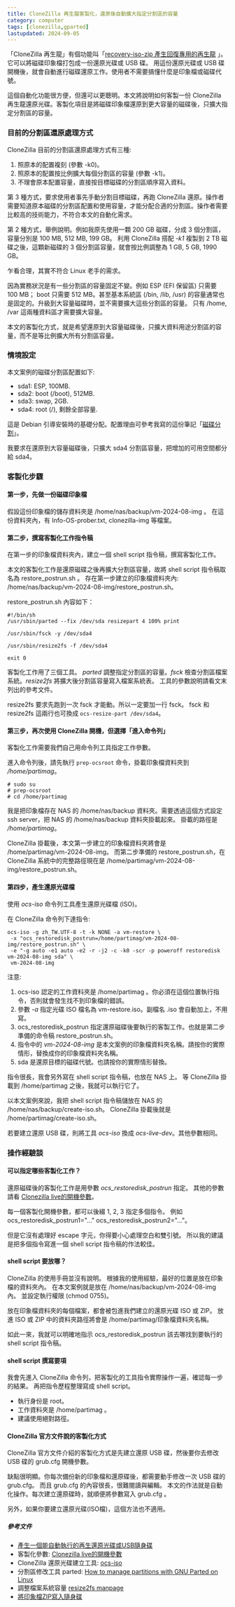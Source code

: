 ```yaml
---
title: CloneZilla 再生龍客製化，還原後自動擴大指定分割區的容量
category: computer
tags: [clonezilla,gparted]
lastupdated: 2024-09-05
---
```


「CloneZilla 再生龍」有個功能叫「[recovery-iso-zip 產生回復專用的再生龍](https://clonezilla.nchc.org.tw/clonezilla-live/doc/fine-print.php?path=04_Create_Recovery_Clonezilla) 」。它可以將磁碟印象檔打包成一份還原光碟或 USB 碟。
用這份還原光碟或 USB 碟開機後，就會自動進行磁碟還原工作。使用者不需要搞懂什麼是印象檔或磁碟代號。

這個自動化功能很方便，但還可以更聰明。本文將說明如何客製一份 CloneZilla 再生龍還原光碟。客製化項目是將磁碟印象檔還原到更大容量的磁碟後，只擴大指定分割區的容量。

<!--more-->

### 目前的分割區還原處理方式

CloneZilla 目前的分割區還原處理方式有三種:

1. 照原本的配置複刻 (參數 -k0)。
2. 照原本的配置按比例擴大每個分割區的容量 (參數 -k1)。
3. 不理會原本配置容量，直接按目標磁碟的分割區順序寫入資料。

第 3 種方式，要求使用者事先手動分割目標磁碟，再跑 CloneZilla 還原。操作者需要知道原本磁碟的分割區配置和使用容量，才能分配合適的分割區。操作者需要比較高的技術能力，不符合本文的自動化需求。

第 2 種方式，舉例說明。例如我原先使用一顆 200 GB 磁碟，分成 3 個分割區，容量分別是 100 MB, 512 MB, 199 GB。
利用 CloneZilla 搭配 *-k1* 複製到 2 TB 磁碟之後，這顆新磁碟的 3 個分割區容量，就會按比例調整為 1 GB, 5 GB, 1990 GB。

乍看合理，其實不符合 Linux 老手的需求。

因為實務狀況是有一些分割區的容量固定不變。例如 ESP (EFI 保留區) 只需要 100 MB； boot 只需要 512 MB。甚至基本系統區 (/bin, /lib, /usr) 的容量通常也是固定的。升級到大容量磁碟時，並不需要擴大這些分割區的容量。
只有 /home, /var 這兩種資料區才需要擴大容量。

本文的客製化方式，就是希望還原到大容量磁碟後，只擴大資料用途分割區的容量，而不是等比例擴大所有分割區容量。

### 情境設定

本文案例的磁碟分割區配置如下:

* sda1: ESP, 100MB.
* sda2: boot (/boot), 512MB.
* sda3: swap, 2GB.
* sda4: root (/), 剩餘全部容量.

這是 Debian 引導安裝時的基礎分配。配置理由可參考我寫的這份筆記「[磁碟分割]( https://github.com/shirock/rocksources/blob/master/linux/debian/partition.md)」。

我要求在還原到大容量磁碟後，只擴大 sda4 分割區容量，把增加的可用空間都分給 sda4。

### 客製化步驟

#### 第一步，先做一份磁碟印象檔

假設這份印象檔的儲存資料夾是 /home/nas/backup/vm-2024-08-img 。
在這份資料夾內，有 Info-OS-prober.txt, clonezilla-img 等檔案。

#### 第二步，撰寫客製化工作指令稿

在第一步的印象檔資料夾內，建立一個 shell script 指令稿，撰寫客製化工作。

本文的客製化工作是還原磁碟之後再擴大分割區容量，故將 shell script 指令稿取名為 restore_postrun.sh 。
存在第一步建立的印象檔資料夾內: /home/nas/backup/vm-2024-08-img/restore_postrun.sh。

restore_postrun.sh 內容如下：

```shell
#!/bin/sh
/usr/sbin/parted --fix /dev/sda resizepart 4 100% print

/usr/sbin/fsck -y /dev/sda4

/usr/sbin/resize2fs -f /dev/sda4

exit 0
```

客製化工作用了三個工具。 *parted* 調整指定分割區的容量。*fsck* 檢查分割區檔案系統。*resize2fs* 將擴大後分割區容量寫入檔案系統表。
工具的參數說明請看文末列出的參考文件。

resize2fs 要求先跑到一次 fsck 才能動。所以一定要加一行 fsck。
fsck 和 resize2fs 這兩行也可換成 `ocs-resize-part /dev/sda4`。

#### 第三步，再次使用 CloneZilla 開機，但選擇「進入命令列」

客製化工作需要我們自己用命令列工具指定工作參數。

進入命令列後，請先執行 `prep-ocsroot` 命令，掛載印象檔資料夾到 */home/partimag*。

```term
# sudo su
# prep-ocsroot
# cd /home/partimag
```

我是把印象檔存在 NAS 的 /home/nas/backup 資料夾。需要透過這個方式設定 ssh server，把 NAS 的 /home/nas/backup 資料夾掛載起來。
掛載的路徑是 */home/partimag*。

CloneZilla 掛載後，本文第一步建立的印象檔資料夾將會是 /home/partimag/vm-2024-08-img。
而第二步準備的 restore_postrun.sh，在 CloneZilla 系統中的完整路徑現在是 /home/partimag/vm-2024-08-img/restore_postrun.sh。

#### 第四步，產生還原光碟檔

使用 *ocs-iso* 命令列工具產生還原光碟檔 (ISO)。

在 CloneZilla 命令列下達指令:

```shell
ocs-iso -g zh_TW.UTF-8 -t -k NONE -a vm-restore \
 -x "ocs_restoredisk_postrun=/home/partimag/vm-2024-08-img/restore_postrun.sh" \
 -e "-g auto -e1 auto -e2 -r -j2 -c -k0 -scr -p poweroff restoredisk vm-2024-08-img sda" \
 vm-2024-08-img
```

注意:

1. ocs-iso 認定的工作資料夾是 /home/partimag 。你必須在這個位置執行指令，否則就會發生找不到印象檔的錯誤。
2. 參數 *-a* 指定光碟 ISO 檔名為 vm-restore.iso。副檔名 .iso 會自動加上，不用寫。
3. ocs_restoredisk_postrun 指定還原磁碟後要執行的客製工作。也就是第二步準備的命令稿 restore_postrun.sh。
4. 指令中的 *vm-2024-08-img* 是本文案例的印象檔資料夾名稱。請按你的實際情形，替換成你的印象檔資料夾名稱。
5. sda 是還原目標的磁碟代號。也請按你的實際情形替換。

指令很長，我會另外寫在 shell script 指令稿，也放在 NAS 上。
等 CloneZilla 掛載到 /home/partimag 之後，我就可以執行它了。

以本文案例來說，我把 shell script 指令稿儲放在 NAS 的 /home/nas/backup/create-iso.sh。
CloneZilla 掛載後就是 /home/partimag/create-iso.sh。

若要建立還原 USB 碟，則將工具 *ocs-iso* 換成 *ocs-live-dev*。其他參數相同。

### 操作經驗談

#### 可以指定哪些客製化工作？

還原磁碟後的客製化工作是用參數 *ocs_restoredisk_postrun* 指定。
其他的參數請看 [Clonezilla live的開機參數](https://clonezilla.nchc.org.tw/clonezilla-live/doc/fine-print.php?path=99_Misc/00_live-boot-parameters.doc)。

每一個客製化開機參數，都可以後綴 1, 2, 3 指定多個指令。
例如 ocs_restoredisk_postrun1="..." ocs_restoredisk_postrun2="..."。

但是它沒有處理好 escape 字元，你得要小心處理空白和雙引號。
所以我的建議是把多個指令寫進一個 shell script 指令稿的作法較佳。

#### shell script 要放哪？

CloneZilla 的使用手冊並沒有說明。
根據我的使用經驗，最好的位置是放在印象檔的資料夾內。
在本文案例就是放在 /home/nas/backup/vm-2024-08-img 內。
並設定執行權限 (chmod 0755)。

放在印象檔資料夾的每個檔案，都會被包進我們建立的還原光碟 ISO 或 ZIP。
放進 ISO 或 ZIP 中的資料夾路徑將會是 /home/partimag/印象檔資料夾名稱。

如此一來，我就可以明確地指示 ocs_restoredisk_postrun 該去哪找到要執行的 shell script 指令稿。

#### shell script 撰寫要項

我會先進入 CloneZilla 命令列，把客製化的工具指令實際操作一遍，確認每一步的結果。
再把指令歷程整理寫成 shell script。

* 執行身份是 root。
* 工作資料夾是 /home/partimag 。
* 建議使用絕對路徑。

#### CloneZilla 官方文件說的客製化方式

CloneZilla 官方文件介紹的客製化方式是先建立還原 USB 碟，然後要你去修改 USB 碟的 grub.cfg 開機參數。

缺點很明顯。你每次備份新的印象檔和還原碟後，都需要動手修改一次 USB 碟的 grub.cfg。
而且 grub.cfg 的內容很長，很難閱讀與編輯。
本文的作法就是自動化操作。每次建立還原碟時，就順便將參數寫入 grub.cfg 。

另外，如果你要建立還原光碟(ISO檔)，這個方法也不適用。

##### 參考文件

* [產生一個能自動執行的再生還原光碟或USB隨身碟](https://clonezilla.nchc.org.tw/clonezilla-live/doc/fine-print.php?path=04_Create_Recovery_Clonezilla)
* 客製化參數: [Clonezilla live的開機參數](https://clonezilla.nchc.org.tw/clonezilla-live/doc/fine-print.php?path=99_Misc/00_live-boot-parameters.doc)
* CloneZilla 還原光碟建立工具: [ocs-iso](https://github.com/stevenshiau/clonezilla/blob/master/sbin/ocs-iso)
* 分割區修改工具 parted: [How to manage partitions with GNU Parted on Linux](https://linuxconfig.org/how-to-manage-partitions-with-gnu-parted-on-linux)
* 調整檔案系統容量 [resize2fs manpage](https://www.man7.org/linux/man-pages/man8/resize2fs.8.html)
* [將印象檔ZIP寫入隨身碟](https://clonezilla.nchc.org.tw/clonezilla-live/liveusb.php)
